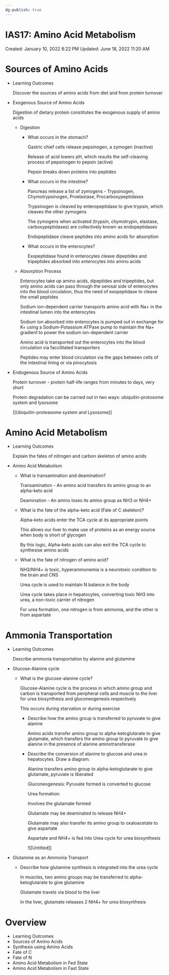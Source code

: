 ```yaml
---
dg-publish: true
---
```


# IAS17: Amino Acid Metabolism

Created: January 10, 2022 8:22 PM
Updated: June 18, 2022 11:20 AM

# Sources of Amino Acids

- Learning Outcomes
    
    Discover the sources of amino acids from diet and from protein turnover
    
- Exogenous Source of Amino Acids
    
    Digestion of dietary protein constitutes the exogenous supply of amino acids
    
    - Digestion
        - What occurs in the stomach?
            
            Gastric chief cells release pepsinogen, a zymogen (inactive)
            
            Release of acid lowers pH, which results the self-cleaving process of pepsinogen to pepsin (active)
            
            Pepsin breaks down proteins into peptides
            
        - What occurs in the intestine?
            
            Pancreas release a list of zymogens - Trypsinogen, Chymotrypsinogen, Proelastase, Procarboxypeptidases
            
            Trypsinogen is cleaved by enteropeptidase to give trypsin, which cleaves the other zymogens
            
            The zymogens when activated (trypsin, chymotrypin, elastase, carboxypeptidases) are collectively known as endopeptidases
            
            Endopeptidase cleave peptides into amino acids for absorption
            
        - What occurs in the enterocytes?
            
            Exopeptidase found in enterocytes cleave dipeptides and tripeptides absorbed into enterocytes into amino acids
            
    - Absorption Process
        
        Enterocytes take up amino acids, dipeptides and tripeptides, but only amino acids can pass through the serosal side of enterocytes into the blood circulation, thus the need of exopeptidase to cleave the small peptides
        
        Sodium ion-dependent carrier transports amino acid with Na+ in the intestinal lumen into the enterocytes
        
        Sodium ion absorbed into enterocytes is pumped out in exchange for K+ using a Sodium-Potassium ATPase pump to maintain the Na+ gradient to power the sodium ion-dependent carrier
        
        Amino acid is transported out the enterocytes into the blood circulation via faccilitated transporters
        
        Peptides may enter blood circulation via the gaps between cells of the intestinal lining or via pinocytosis
        
- Endogenous Source of Amino Acids
    
    Protein turnover - protein half-life ranges from minutes to days, very short
    
    Protein degradation can be carried out in two ways: ubiquitin-protosome system and lysosome
    
    [[Ubiquitin-proteasome system and Lysosome]]
    

# Amino Acid Metabolism

- Learning Outcomes
    
    Explain the fates of nitrogen and carbon skeleton of amino acids
    
- Amino Acid Metabolism
    - What is transamination and deamination?
        
        Transamination - An amino acid transfers its amino group to an alpha-keto acid
        
        Deamination - An amino loses its amino group as NH3 or NH4+
        
    - What is the fate of the alpha-keto acid (Fate of C skeleton)?
        
        Alpha-keto acids enter the TCA cycle at its appropriate points
        
        This allows our liver to make use of proteins as an energy source when body is short of glycogen
        
        By this logic, Alpha-keto acids can also exit the TCA cycle to synthesise amino acids
        
    - What is the fate of nitrogen of amino acid?
        
        NH3/NH4+ is toxic, hyperammonemia is a neurotoxic condition to the brain and CNS
        
        Urea cycle is used to maintain N balance in the body
        
        Urea cycle takes place in hepatocytes, converting toxic NH3 into urea, a non-toxic carrier of nitrogen
        
        For urea formation, one nitrogen is from ammonia, and the other is from aspartate
        

# Ammonia Transportation

- Learning Outcomes
    
    Describe ammonia transportation by alanine and glutamine
    
- Glucose-Alanine cycle
    - What is the glucose-alanine cycle?
        
        Glucose-Alanine cycle is the process in which amino group and carbon is transported from peripheral cells and muscle to the liver for urea biosynthesis and gluconeogenesis respectively
        
        This occurs during starvation or during exercise
        
        - Describe how the amino group is transferred to pyruvate to give alanine
            
            Amino acids transfer amino group to alpha-ketoglutarate to give glutamate, which transfers the amino group to pyruvate to give alanine in the presence of alanine aminotransferase
            
        - Describe the conversion of alanine to glucose and urea in hepatocytes. Draw a diagram.
            
            Alanine transfers amino group to alpha-ketoglutarate to give glutamate, pyruvate is liberated
            
            Gluconeogenesis: Pyruvate formed is converted to glucose
            
            Urea formation:
            
            Involves the glutamate formed
            
            Glutamate may be deaminated to release NH4+
            
            Glutamate may also transfer its amino group to oxaloacetate to give aspartate
            
            Aspartate and NH4+ is fed into Urea cycle for urea biosynthesis
            
            ![[Untitled]]
            
- Glutamine as an Ammonia Transport
    - Describe how glutamine synthesis is integrated into the urea cycle
        
        In muscles, two amino groups may be transferred to alpha-ketoglutarate to give glutamine
        
        Glutamate travels via blood to the liver
        
        In the liver, glutamate releases 2 NH4+ for urea biosynthesis
        

# Overview

- Learning Outcomes
- Sources of Amino Acids
- Synthesis using Amino Acids
- Fate of C
- Fate of N
- Amino Acid Metabolism in Fed State
- Amino Acid Metabolism in Fast State
